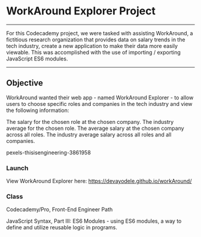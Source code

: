 # WorkAround Explorer Project

---

For this Codecademy project, we were tasked with assisting WorkAround, a fictitious research organization that provides data on salary trends in the tech industry, create a new application to make their data more easily viewable. This was accomplished with the use of importing / exporting JavaScript ES6 modules.

---

## Objective

WorkAround wanted their web app - named WorkAround Explorer - to allow users to choose specific roles and companies in the tech industry and view the following information:

The salary for the chosen role at the chosen company.
The industry average for the chosen role.
The average salary at the chosen company across all roles.
The industry average salary across all roles and all companies.

pexels-thisisengineering-3861958

### Launch

View WorkAround Explorer here: https://devayodele.github.io/workAround/

### Class

Codecademy/Pro, Front-End Engineer Path

JavaScript Syntax, Part III: ES6 Modules - using ES6 modules, a way to define and utilize reusable logic in programs.
